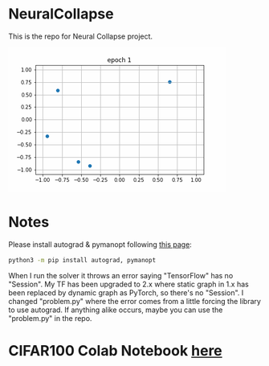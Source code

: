 # NeuralCollapse
This is the repo for Neural Collapse project.

![](https://github.com/10258392511/NeuralCollapse/blob/main/cifar100_params/epoch_30_K_5_True_M_2_True_dymanics.gif)

# Notes
Please install autograd & pymanopt following [this page](https://www.pymanopt.org/):
```bash
python3 -m pip install autograd, pymanopt
```
When I run the solver it throws an error saying "TensorFlow" has no "Session". My TF has been upgraded to 2.x where static graph in 1.x has been replaced 
by dynamic graph as PyTorch, so there's no "Session". I changed "problem.py" where the error comes from a little forcing the library to use autograd. If anything alike occurs, maybe 
you can use the "problem.py" in the repo.

# CIFAR100 Colab Notebook [here](https://drive.google.com/file/d/1DHzJKXrbV7E07r9E3SSDTa4CoehdGQ19/view?usp=sharing)
